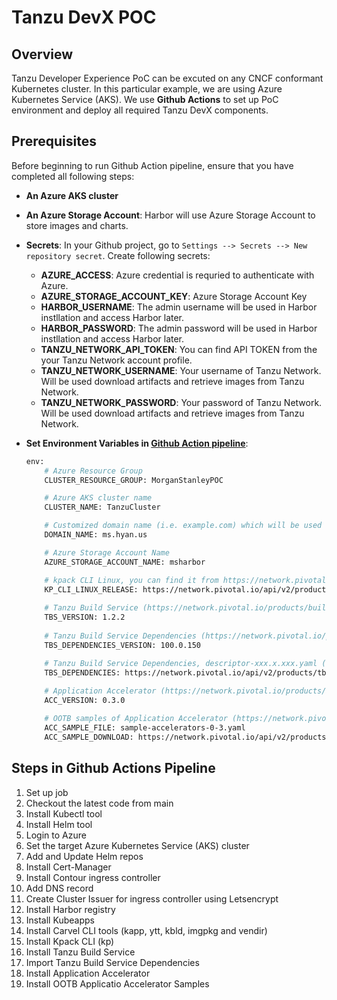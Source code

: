 # Tanzu DevX POC

## Overview
Tanzu Developer Experience PoC can be excuted on any CNCF conformant Kubernetes cluster. In this particular example, we are using Azure Kubernetes Service (AKS). We use **Github Actions** to set up PoC environment and deploy all required Tanzu DevX components.

## Prerequisites
Before beginning to run Github Action pipeline, ensure that you have completed all following steps:
- **An Azure AKS cluster**
- **An Azure Storage Account**: Harbor will use Azure Storage Account to store images and charts.
- **Secrets**: In your Github project, go to `Settings --> Secrets --> New repository secret`. Create following secrets:
    - **AZURE_ACCESS**: Azure credential is requried to authenticate with Azure.
    - **AZURE_STORAGE_ACCOUNT_KEY**: Azure Storage Account Key
    - **HARBOR_USERNAME**: The admin username will be used in Harbor instllation and access Harbor later.
    - **HARBOR_PASSWORD**: The admin password will be used in Harbor instllation and access Harbor later.
    - **TANZU_NETWORK_API_TOKEN**: You can find API TOKEN from the your Tanzu Network account profile. 
    - **TANZU_NETWORK_USERNAME**: Your username of Tanzu Network. Will be used download artifacts and retrieve images from Tanzu Network.  
    - **TANZU_NETWORK_PASSWORD**: Your password of Tanzu Network. Will be used download artifacts and retrieve images from Tanzu Network.  

- **Set Environment Variables in [Github Action pipeline](https://github.com/Tanzu-Solutions-Engineering/tanzu-devx-poc/blob/main/.github/workflows/deploy_tanzu_dev.yml)**:  

    ```bash
    env:
        # Azure Resource Group
        CLUSTER_RESOURCE_GROUP: MorganStanleyPOC
  
        # Azure AKS cluster name
        CLUSTER_NAME: TanzuCluster

        # Customized domain name (i.e. example.com) which will be used to access Harbor(registry.example.com) or Kubeapps(kubeapps.example.com).
        DOMAIN_NAME: ms.hyan.us

        # Azure Storage Account Name
        AZURE_STORAGE_ACCOUNT_NAME: msharbor

        # kpack CLI Linux, you can find it from https://network.pivotal.io/products/build-service/
        KP_CLI_LINUX_RELEASE: https://network.pivotal.io/api/v2/products/build-service/releases/925788/product_files/1000629/download
        
        # Tanzu Build Service (https://network.pivotal.io/products/build-service/)
        TBS_VERSION: 1.2.2
        
        # Tanzu Build Service Dependencies (https://network.pivotal.io/products/tbs-dependencies/)
        TBS_DEPENDENCIES_VERSION: 100.0.150

        # Tanzu Build Service Dependencies, descriptor-xxx.x.xxx.yaml (https://network.pivotal.io/products/tbs-dependencies/)
        TBS_DEPENDENCIES: https://network.pivotal.io/api/v2/products/tbs-dependencies/releases/943744/product_files/1022067/download
        
        # Application Accelerator (https://network.pivotal.io/products/app-accelerator/)
        ACC_VERSION: 0.3.0

        # OOTB samples of Application Accelerator (https://network.pivotal.io/products/app-accelerator/)
        ACC_SAMPLE_FILE: sample-accelerators-0-3.yaml
        ACC_SAMPLE_DOWNLOAD: https://network.pivotal.io/api/v2/products/app-accelerator/releases/965559/product_files/1049989/download

    ```
    
## Steps in Github Actions Pipeline
1. Set up job
2. Checkout the latest code from main
3. Install Kubectl tool
4. Install Helm tool
5. Login to Azure
6. Set the target Azure Kubernetes Service (AKS) cluster
7. Add and Update Helm repos
8. Install Cert-Manager
9. Install Contour ingress controller
10. Add DNS record
11. Create Cluster Issuer for ingress controller using Letsencrypt
12. Install Harbor registry
13. Install Kubeapps
14. Install Carvel CLI tools (kapp, ytt, kbld, imgpkg and vendir)
15. Install Kpack CLI (kp)
16. Install Tanzu Build Service
17. Import Tanzu Build Service Dependencies
18. Install Application Accelerator
19. Install OOTB Applicatio Accelerator Samples
